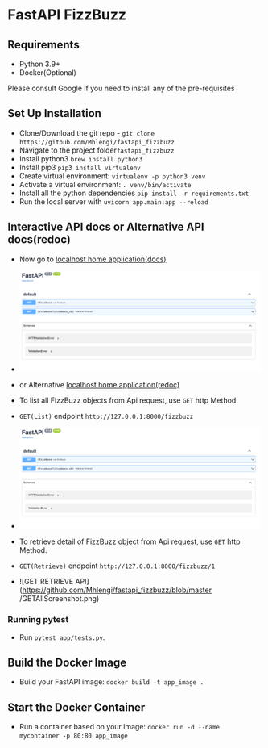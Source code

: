 # FastAPI FizzBuzz

## Requirements
- Python 3.9+
- Docker(Optional)

Please consult Google if you need to install any of the pre-requisites

## Set Up Installation
- Clone/Download the git repo - `git clone https://github.com/Mhlengi/fastapi_fizzbuzz`
- Navigate to the project folder`fastapi_fizzbuzz`
- Install python3 `brew install python3`
- Install pip3 `pip3 install virtualenv`
- Create virtual environment: `virtualenv -p python3 venv`
- Activate a virtual environment: `. venv/bin/activate`
- Install all the python dependencies `pip install -r requirements.txt`
- Run the local server with `uvicorn app.main:app --reload`

## Interactive API docs or Alternative API docs(redoc)   
- Now go to [localhost home application(docs)](http://127.0.0.1:8000/docs)
- ![Swagger Docs](https://github.com/Mhlengi/fastapi_fizzbuzz/blob/main/docs_images/docs.png)
- or Alternative [localhost home application(redoc)](http://127.0.0.1:8000/redoc)
- To list all FizzBuzz objects from Api request, use `GET` http Method.
- `GET(List)` endpoint `http://127.0.0.1:8000/fizzbuzz`
- ![GET LIST API](https://github.com/Mhlengi/fastapi_fizzbuzz/blob/main/docs_images/docs.png)

- To retrieve detail of FizzBuzz object from Api request, use `GET` http Method.
- `GET(Retrieve)` endpoint `http://127.0.0.1:8000/fizzbuzz/1`
- ![GET RETRIEVE API](https://github.com/Mhlengi/fastapi_fizzbuzz/blob/master
  /GETAllScreenshot.png)

### Running pytest
- Run `pytest app/tests.py`.

## Build the Docker Image
- Build your FastAPI image: `docker build -t app_image .`

## Start the Docker Container
- Run a container based on your image: `docker run -d --name mycontainer -p 80:80 app_image`

